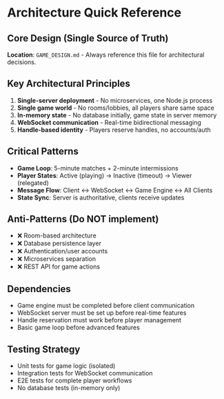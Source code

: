 # Architecture Quick Reference

## Core Design (Single Source of Truth)
**Location**: `GAME_DESIGN.md` - Always reference this file for architectural decisions.

## Key Architectural Principles
1. **Single-server deployment** - No microservices, one Node.js process
2. **Single game world** - No rooms/lobbies, all players share same space
3. **In-memory state** - No database initially, game state in server memory
4. **WebSocket communication** - Real-time bidirectional messaging
5. **Handle-based identity** - Players reserve handles, no accounts/auth

## Critical Patterns
- **Game Loop**: 5-minute matches + 2-minute intermissions
- **Player States**: Active (playing) → Inactive (timeout) → Viewer (relegated)
- **Message Flow**: Client ↔ WebSocket ↔ Game Engine ↔ All Clients
- **State Sync**: Server is authoritative, clients receive updates

## Anti-Patterns (Do NOT implement)
- ❌ Room-based architecture
- ❌ Database persistence layer
- ❌ Authentication/user accounts
- ❌ Microservices separation
- ❌ REST API for game actions

## Dependencies
- Game engine must be completed before client communication
- WebSocket server must be set up before real-time features
- Handle reservation must work before player management
- Basic game loop before advanced features

## Testing Strategy
- Unit tests for game logic (isolated)
- Integration tests for WebSocket communication
- E2E tests for complete player workflows
- No database tests (in-memory only)
